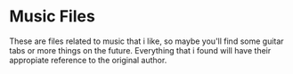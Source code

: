# Music Files

These are files related to music that i like, so maybe you'll find some guitar tabs or more things on the future. Everything that i found will have their appropiate reference to the original author.
